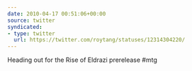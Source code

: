 ```yaml
---
date: 2010-04-17 00:51:06+00:00
source: twitter
syndicated:
- type: twitter
  url: https://twitter.com/roytang/statuses/12314304220/
---
```


Heading out for the Rise of Eldrazi prerelease #mtg